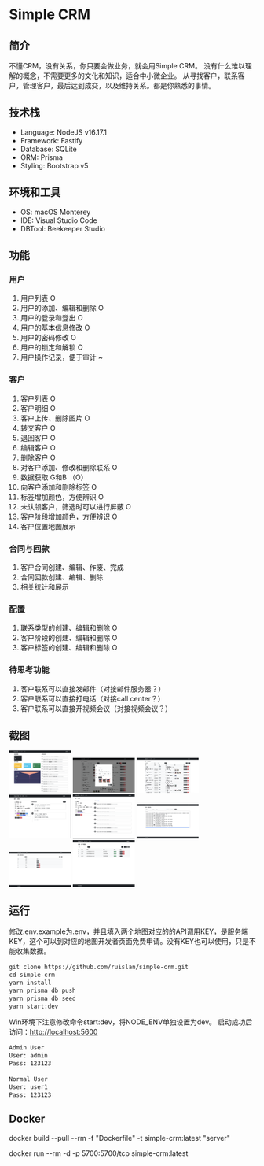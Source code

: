 # Simple CRM

## 简介

不懂CRM，没有关系，你只要会做业务，就会用Simple CRM。
没有什么难以理解的概念，不需要更多的文化和知识，适合中小微企业。
从寻找客户，联系客户，管理客户，最后达到成交，以及维持关系。都是你熟悉的事情。

## 技术栈

* Language: NodeJS v16.17.1
* Framework: Fastify
* Database: SQLite
* ORM: Prisma
* Styling: Bootstrap v5

## 环境和工具

* OS: macOS Monterey
* IDE: Visual Studio Code
* DBTool: Beekeeper Studio

## 功能

### 用户

1. 用户列表 O
2. 用户的添加、编辑和删除 O
3. 用户的登录和登出 O
4. 用户的基本信息修改 O
5. 用户的密码修改 O
6. 用户的锁定和解锁 O
7. 用户操作记录，便于审计 ~

### 客户

1. 客户列表 O
2. 客户明细 O
3. 客户上传、删除图片 O
4. 转交客户 O
5. 退回客户 O
6. 编辑客户 O
7. 删除客户 O
8. 对客户添加、修改和删除联系 O
9. 数据获取 G和B （O）
10. 向客户添加和删除标签 O
11. 标签增加颜色，方便辨识 O
12. 未认领客户，筛选时可以进行屏蔽 O
13. 客户阶段增加颜色，方便辨识 O
14. 客户位置地图展示

### 合同与回款

1. 客户合同创建、编辑、作废、完成
2. 合同回款创建、编辑、删除
3. 相关统计和展示

### 配置

1. 联系类型的创建、编辑和删除 O
2. 客户阶段的创建、编辑和删除 O
3. 客户标签的创建、编辑和删除 O

### 待思考功能

1. 客户联系可以直接发邮件（对接邮件服务器？）
2. 客户联系可以直接打电话（对接call center？）
3. 客户联系可以直接开视频会议（对接视频会议？）

## 截图

<div>
    <img src="./docs/screenshots/screenshot_dashboard.png" width="25%">
    <img src="./docs/screenshots/screenshot_customers.png" width="25%">
    <img src="./docs/screenshots/screenshot_my_customers.png" width="25%">
    <img src="./docs/screenshots/screenshot_customer_detail.png" width="25%">
    <img src="./docs/screenshots/screenshot_customer_detail_2.png" width="25%">
    <img src="./docs/screenshots/screenshot_system_dataset.png" width="25%">
    <img src="./docs/screenshots/screenshot_system_link_type.png" width="25%">
    <img src="./docs/screenshots/screenshot_system_user.png" width="25%">
</div>

## 运行

修改.env.example为.env，并且填入两个地图对应的的API调用KEY，是服务端KEY，这个可以到对应的地图开发者页面免费申请。没有KEY也可以使用，只是不能收集数据。

```shell
git clone https://github.com/ruislan/simple-crm.git
cd simple-crm
yarn install
yarn prisma db push
yarn prisma db seed
yarn start:dev
```

Win环境下注意修改命令start:dev，将NODE_ENV单独设置为dev。
启动成功后访问：<http://localhost:5600>

```text
Admin User
User: admin
Pass: 123123

Normal User
User: user1
Pass: 123123
```

## Docker

docker build --pull --rm -f "Dockerfile" -t simple-crm:latest "server"

docker run --rm -d  -p 5700:5700/tcp simple-crm:latest
